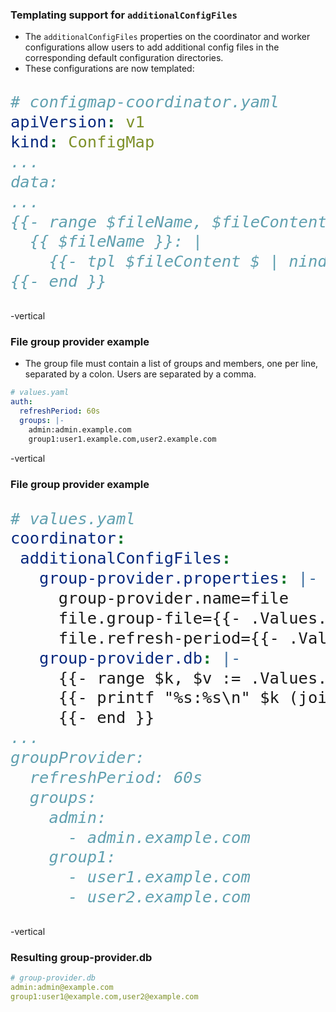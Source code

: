 ### Templating support for `additionalConfigFiles`

* The `additionalConfigFiles` properties on the coordinator and worker configurations allow users to add additional config files in the corresponding default configuration directories. 
* These configurations are now templated:

<div style="font-size: 30px;">

```yaml
# configmap-coordinator.yaml
apiVersion: v1
kind: ConfigMap
...
data:
...
{{- range $fileName, $fileContent := .Values.coordinator.additionalConfigFiles }}
  {{ $fileName }}: |
    {{- tpl $fileContent $ | nindent 4 }}
{{- end }}
```

</div> 

-vertical

### File group provider example
* The group file must contain a list of groups and members, one per line, separated by a colon. Users are separated by a comma.

```yaml
# values.yaml
auth:
  refreshPeriod: 60s
  groups: |-
    admin:admin.example.com
    group1:user1.example.com,user2.example.com
```

-vertical

### File group provider example

<div style="font-size: 30px;">


```yaml
# values.yaml
coordinator:
 additionalConfigFiles:
   group-provider.properties: |-
     group-provider.name=file
     file.group-file={{- .Values.server.config.path -}}/group-provider.db
     file.refresh-period={{- .Values.groupProvider.refreshPeriod }}
   group-provider.db: |-
     {{- range $k, $v := .Values.groupProvider.groups }}
     {{- printf "%s:%s\n" $k (join "," $v) }}
     {{- end }}
...
groupProvider:
  refreshPeriod: 60s
  groups: 
    admin:
      - admin.example.com
    group1:
      - user1.example.com
      - user2.example.com
```

</div> 


-vertical

### Resulting group-provider.db

```yaml
# group-provider.db
admin:admin@example.com
group1:user1@example.com,user2@example.com
```